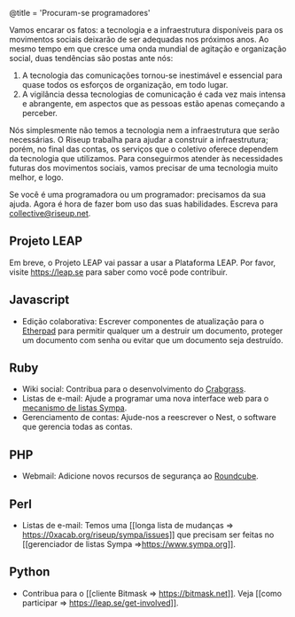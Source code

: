 @title = 'Procuram-se programadores'

Vamos encarar os fatos: a tecnologia e a infraestrutura disponíveis para os movimentos sociais deixarão de ser adequadas nos próximos anos. Ao mesmo tempo em que cresce uma onda mundial de agitação e organização social, duas tendências são postas ante nós:

1. A tecnologia das comunicações tornou-se inestimável e essencial para quase todos os esforços de organização, em todo lugar.
1. A vigilância dessa tecnologias de comunicação é cada vez mais intensa e abrangente, em aspectos que as pessoas estão apenas começando a perceber.

Nós simplesmente não temos a tecnologia nem a infraestrutura que serão necessárias. O Riseup trabalha para ajudar a construir a infraestrutura; porém, no final das contas, os serviços que o coletivo oferece dependem da tecnologia que utilizamos. Para conseguirmos atender às necessidades futuras dos movimentos sociais, vamos precisar de uma tecnologia muito melhor, e logo.

Se você é uma programadora ou um programador: precisamos da sua ajuda. Agora é hora de fazer bom uso das suas habilidades. Escreva para collective@riseup.net.

## Projeto LEAP

Em breve, o Projeto LEAP vai passar a usar a Plataforma LEAP. Por favor, visite https://leap.se para saber como você pode contribuir.

## Javascript

* Edição colaborativa: Escrever componentes de atualização para o [Etherpad](https://etherpad.org) para permitir qualquer um a destruir um documento, proteger um documento com senha ou evitar que um documento seja destruído.

## Ruby

* Wiki social: Contribua para o desenvolvimento do [Crabgrass](https://0xacab.org/liberate/crabgrass).
* Listas de e-mail: Ajude a programar uma nova interface web para o [mecanismo de listas Sympa](https://www.sympa.org).
* Gerenciamento de contas: Ajude-nos a reescrever o Nest, o software que gerencia todas as contas.

## PHP

* Webmail: Adicione novos recursos de segurança ao [Roundcube](https://roundcube.net).

## Perl

* Listas de e-mail: Temos uma [[longa lista de mudanças => https://0xacab.org/riseup/sympa/issues]] que precisam ser feitas no [[gerenciador de listas Sympa =>https://www.sympa.org]].

## Python

* Contribua para o [[cliente Bitmask => https://bitmask.net]]. Veja [[como participar => https://leap.se/get-involved]].
